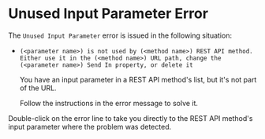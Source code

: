 # Unused Input Parameter Error

The `Unused Input Parameter` error is issued in the following situation:

* `(<parameter name>) is not used by (<method name>) REST API method. Either use it in the (<method name>) URL path, change the (<parameter name>) Send In property, or delete it`

  You have an input parameter in a REST API method's list, but it's not part of the URL.

  Follow the instructions in the error message to solve it.

Double-click on the error line to take you directly to the REST API method's input parameter where the problem was detected.

